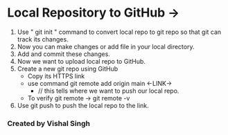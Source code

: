# Local Repository to GitHub ->
1. Use " git init " command to convert local repo to git repo so that git can track its changes. 
2. Now you can make changes or add file in your local directory. 
3. Add and commit these changes.
4. Now we want to upload local repo to GitHub. 
5. Create a new git repo using GitHub
    - Copy its HTTPS link
    - use command git remote add origin main <-LINK->  
        - // this tells where we want to  push our local repo.
    - To verify git remote -> git remote -v
6. Use git push to push the local repo to the link.


### Created by Vishal Singh